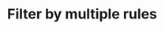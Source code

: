 ---
sidebar_label: 'Filter by multiple rules'
sidebar_position: 3
title: Filter by multiple rules
---